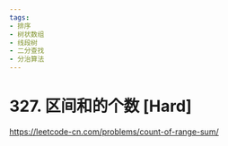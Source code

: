 ```yaml
---
tags:
- 排序
- 树状数组
- 线段树
- 二分查找
- 分治算法
---
```


# 327. 区间和的个数 [Hard]

<https://leetcode-cn.com/problems/count-of-range-sum/>
